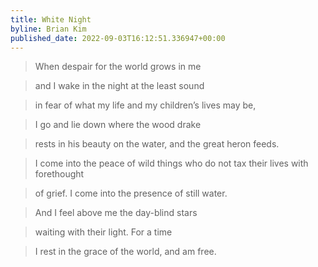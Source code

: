 ```yaml
---
title: White Night
byline: Brian Kim
published_date: 2022-09-03T16:12:51.336947+00:00
---
```


> When despair for the world grows in me

> and I wake in the night at the least sound

> in fear of what my life and my children’s lives may be,

> I go and lie down where the wood drake

> rests in his beauty on the water, and the great heron feeds.

> I come into the peace of wild things who do not tax their lives with forethought

> of grief. I come into the presence of still water.

> And I feel above me the day-blind stars

> waiting with their light. For a time

> I rest in the grace of the world, and am free.
